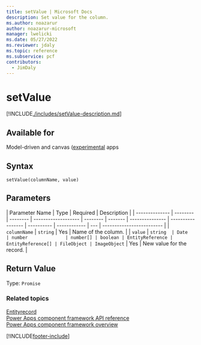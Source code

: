 ```yaml
---
title: setValue | Microsoft Docs
description: Set value for the column.
ms.author: noazarur
author: noazarur-microsoft
manager: lwelicki
ms.date: 05/27/2022
ms.reviewer: jdaly
ms.topic: reference
ms.subservice: pcf
contributors:
  - JimDaly
---
```


# setValue

[!INCLUDE[./includes/setValue-description.md](./includes/setValue-description.md)]

## Available for

Model-driven and canvas ([experimental](/powerapps-docs/maker/canvas-apps/working-with-experimental-preview#feature-roll-out-stages) apps

## Syntax

`setValue(columnName, value)`

## Parameters

| Parameter Name | Type     | Required | Description         |
| -------------- | -------- | -------- | ------------------- | -------- | ------- | --------------- | ----------------- | ---------- | ------------ | --- | ------------------------- |
| `columnName`   | `string` | Yes      | Name of the column. |
| `value`        | `string  | Date     | number              | number[] | boolean | EntityReference | EntityReference[] | FileObject | ImageObject` | Yes | New value for the record. |

## Return Value

Type: `Promise`

### Related topics

[Entityrecord](../entityrecord.md)<br/>
[Power Apps component framework API reference](../../reference/index.md)<br/>
[Power Apps component framework overview](../../overview.md)

[!INCLUDE[footer-include](../../../../includes/footer-banner.md)]
